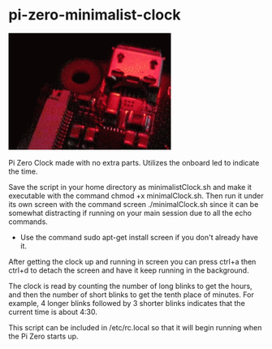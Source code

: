 # pi-zero-minimalist-clock

![example blink](https://raw.githubusercontent.com/Crysknife007/pi-zero-minimalist-clock/main/sSo3rFh.gif)

Pi Zero Clock made with no extra parts. Utilizes the onboard led to indicate the time.

Save the script in your home directory as minimalistClock.sh and make it executable with the command chmod +x minimalClock.sh. Then run it under its own screen with the command screen ./minimalClock.sh since it can be somewhat distracting if running on your main session due to all the echo commands. 

* Use the command sudo apt-get install screen if you don't already have it. 

After getting the clock up and running in screen you can press ctrl+a then ctrl+d to detach the screen and have it keep running in the background.

The clock is read by counting the number of long blinks to get the hours, and then the number of short blinks to get the tenth place of minutes. For example, 4 longer blinks followed by 3 shorter blinks indicates that the current time is about 4:30. 

This script can be included in /etc/rc.local so that it will begin running when the Pi Zero starts up.

